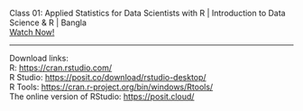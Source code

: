 Class 01: Applied Statistics for Data Scientists with R | Introduction to Data Science & R | Bangla <br>
[Watch Now!](https://youtu.be/LXgVuj8GTKQ)

---
Download links: <br>
R: https://cran.rstudio.com/ <br>
R Studio: https://posit.co/download/rstudio-desktop/ <br>
R Tools: https://cran.r-project.org/bin/windows/Rtools/ <br>
The online version of RStudio: https://posit.cloud/ <br>

